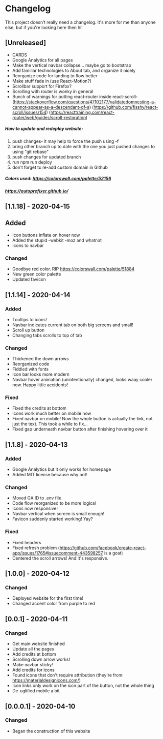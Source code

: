 # Changelog

This project doesn't really need a changelog. It's more for me than anyone else, but if you're looking here then hi!

## [Unreleased]

- CARDS
- Google Analytics for all pages
- Make the vertical navbar collapse... maybe go to bootstrap
- Add familiar technologies to About tab, and organize it nicely
- Reorganize code for landing to flow better
- Make stuff fade in (use React-Motion?)
- Scrollbar support for Firefox?
- Scrolling with router is wonky in general
- Bunch of warnings for putting react-router inside react-scroll- (https://stackoverflow.com/questions/47102177/validatedomnesting-a-cannot-appear-as-a-descendant-of-a) (https://github.com/fisshy/react-scroll/issues/154) (https://reacttraining.com/react-router/web/guides/scroll-restoration)

##### How to update and redeploy website:

1. push changes- it may help to force the push using -f
2. bring other branch up to date with the one you just pushed changes to using "git rebase"
3. push changes for updated branch
4. run npm run deploy
5. don't forget to re-add custom domain in Github

##### Colors used: https://colorswall.com/palette/52156

##### https://autoprefixer.github.io/

## [1.1.18] - 2020-04-15

## Added

- Icon buttons inflate on hover now
- Added the stupid -webkit -moz and whatnot
- Icons to navbar

### Changed

- Goodbye red color. RIP https://colorswall.com/palette/51884
- New green color palette
- Updated favicon

## [1.1.14] - 2020-04-14

### Added

- Tooltips to icons!
- Navbar indicates current tab on both big screens and small!
- Scroll up button
- Changing tabs scrolls to top of tab

### Changed

- Thickened the down arrows
- Reorganized code
- Fiddled with fonts
- Icon bar looks more modern
- Navbar hover animation (unintentionally) changed, looks waay cooler now. Happy little accidents!

### Fixed

- Fixed the credits at bottom
- Icons work much better on mobile now
- Fixed navbar on mobile! Now the whole button is actually the link, not just the text. This took a while to fix...
- Fixed gap underneath navbar button after finishing hovering over it

## [1.1.8] - 2020-04-13

### Added

- Google Analytics but it only works for homepage
- Added MIT license because why not!

### Changed

- Moved GA ID to .env file
- Code flow reorganized to be more logical
- Icons now responsive!
- Navbar vertical when screen is small enough!
- Favicon suddenly started working! Yay?

### Fixed

- Fixed headers
- Fixed refresh problem (https://github.com/facebook/create-react-app/issues/1765#issuecomment-443598257 is a goat)
- Centered the scroll arrows! And it's responsive.

## [1.0.0] - 2020-04-12

### Changed

- Deployed website for the first time!
- Changed accent color from purple to red

## [0.0.1] - 2020-04-11

### Changed

- Get main website finished
- Update all the pages
- Add credits at bottom
- Scrolling down arrow works!
- Make navbar sticky!
- Add credits for icons
- Found icons that don't require attribution (they're from https://materialdesignicons.com/)
- Icon links only work on the icon part of the button, not the whole thing
- De-uglified mobile a bit

## [0.0.0.1] - 2020-04-10

### Changed

- Began the construction of this website
